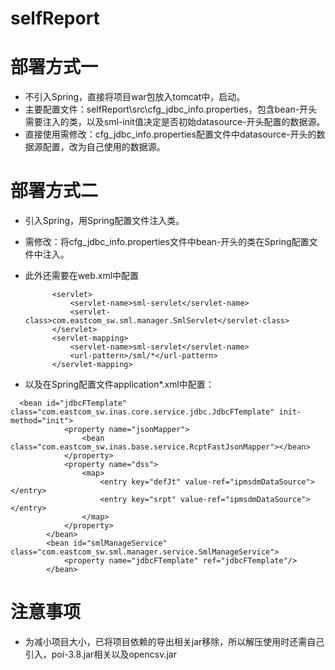 # selfReport
# 部署方式一
* 不引入Spring，直接将项目war包放入tomcat中，启动。
* 主要配置文件：selfReport\src\cfg_jdbc_info.properties，包含bean-开头需要注入的类，以及sml-init值决定是否初始datasource-开头配置的数据源。
* 直接使用需修改：cfg_jdbc_info.properties配置文件中datasource-开头的数据源配置，改为自己使用的数据源。

# 部署方式二
* 引入Spring，用Spring配置文件注入类。
* 需修改：将cfg_jdbc_info.properties文件中bean-开头的类在Spring配置文件中注入。
* 此外还需要在web.xml中配置


  <!-- sml-manager -->
			<servlet>
				<servlet-name>sml-servlet</servlet-name>
				<servlet-class>com.eastcom_sw.sml.manager.SmlServlet</servlet-class>
			</servlet>
			<servlet-mapping>
				<servlet-name>sml-servlet</servlet-name>
				<url-pattern>/sml/*</url-pattern>
			</servlet-mapping>

  
*	以及在Spring配置文件application*.xml中配置：

  <!-- sml-manager -->
      <bean id="jdbcFTemplate" class="com.eastcom_sw.inas.core.service.jdbc.JdbcFTemplate" init-method="init">
				<property name="jsonMapper">
					<bean class="com.eastcom_sw.inas.base.service.RcptFastJsonMapper"></bean>
				</property>
				<property name="dss">
					<map>
						<entry key="defJt" value-ref="ipmsdmDataSource"></entry>
						<entry key="srpt" value-ref="ipmsdmDataSource"></entry>
					</map>
				</property>
			</bean>		
			<bean id="smlManageService" class="com.eastcom_sw.sml.manager.service.SmlManageService">
				<property name="jdbcFTemplate" ref="jdbcFTemplate"/>
			</bean>


# 注意事项
* 为减小项目大小，已将项目依赖的导出相关jar移除，所以解压使用时还需自己引入，poi-3.8.jar相关以及opencsv.jar
